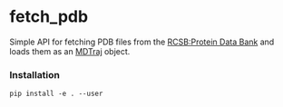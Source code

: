 # fetch_pdb
Simple API for fetching PDB files from the [RCSB:Protein Data Bank](http://www.rcsb.org/) and loads them as an [MDTraj](https://github.com/mdtraj/mdtraj) object.

### Installation
    pip install -e . --user

